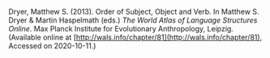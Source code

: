 ---
---

Dryer, Matthew S. (2013). Order of Subject, Object and Verb. In Matthew S. Dryer & Martin Haspelmath (eds.) *The World Atlas of Language Structures Online*. Max Planck Institute for Evolutionary Anthropology, Leipzig. (Available online at [http://wals.info/chapter/81](http://wals.info/chapter/81), Accessed on 2020-10-11.)
